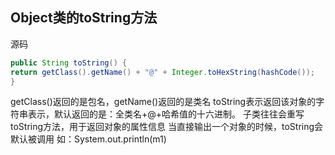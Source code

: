 ## Object类的toString方法
源码
```java
public String toString() {
return getClass().getName() + "@" + Integer.toHexString(hashCode());
}
```
getClass()返回的是包名，getName()返回的是类名
toString表示返回该对象的字符串表示，默认返回的是：全类名+@+哈希值的十六进制。
子类往往会重写toString方法，用于返回对象的属性信息
当直接输出一个对象的时候，toString会默认被调用
如：System.out.println(m1)
